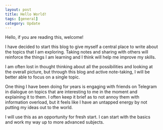 ```yaml
---
layout: post
title: Hello World!
tags: [general]
category: Update
---
```

Hello, if you are reading this, welcome! 

I have decided to start this blog to give myself a central place to write about the topics that I am exploring. Taking notes and sharing with others will reinforce the things I am learning and I think will help me improve my skills.

I am often lost in thought thinking about all the possibilities and looking at the overall picture, but through this blog and active note-taking, I will be better able to focus on a single topic.

One thing I have been doing for years is engaging with friends on Telegram in dialogue on topics that are interesting to me in the moment and explaining it to them. I often keep it brief as to not annoy them with information overload, but it feels like I have an untapped energy by not putting my ideas out to the world.

I will use this as an opportunity for fresh start. I can start with the basics and work my way up to more advanced subjects.